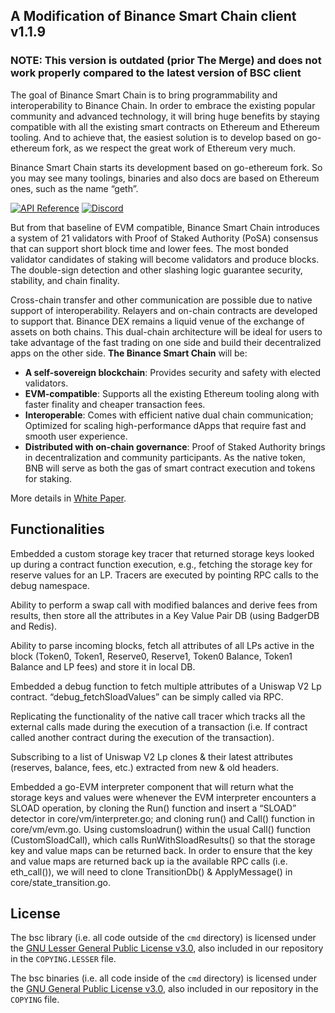 ## A Modification of Binance Smart Chain client v1.1.9
### NOTE: This version is outdated (prior The Merge) and does not work properly compared to the latest version of BSC client

The goal of Binance Smart Chain is to bring programmability and interoperability to Binance Chain. In order to embrace the existing popular community and advanced technology, it will bring huge benefits by staying compatible with all the existing smart contracts on Ethereum and Ethereum tooling. And to achieve that, the easiest solution is to develop based on go-ethereum fork, as we respect the great work of Ethereum very much.

Binance Smart Chain starts its development based on go-ethereum fork. So you may see many toolings, binaries and also docs are based on Ethereum ones, such as the name “geth”.

[![API Reference](
https://camo.githubusercontent.com/915b7be44ada53c290eb157634330494ebe3e30a/68747470733a2f2f676f646f632e6f72672f6769746875622e636f6d2f676f6c616e672f6764646f3f7374617475732e737667
)](https://pkg.go.dev/github.com/ethereum/go-ethereum?tab=doc)
[![Discord](https://img.shields.io/badge/discord-join%20chat-blue.svg)](https://discord.gg/z2VpC455eU)

But from that baseline of EVM compatible, Binance Smart Chain introduces  a system of 21 validators with Proof of Staked Authority (PoSA) consensus that can support short block time and lower fees. The most bonded validator candidates of staking will become validators and produce blocks. The double-sign detection and other slashing logic guarantee security, stability, and chain finality.

Cross-chain transfer and other communication are possible due to native support of interoperability. Relayers and on-chain contracts are developed to support that. Binance DEX remains a liquid venue of the exchange of assets on both chains. This dual-chain architecture will be ideal for users to take advantage of the fast trading on one side and build their decentralized apps on the other side. **The Binance Smart Chain** will be:

- **A self-sovereign blockchain**: Provides security and safety with elected validators.
- **EVM-compatible**: Supports all the existing Ethereum tooling along with faster finality and cheaper transaction fees.
- **Interoperable**: Comes with efficient native dual chain communication; Optimized for scaling high-performance dApps that require fast and smooth user experience.
- **Distributed with on-chain governance**: Proof of Staked Authority brings in decentralization and community participants. As the native token, BNB will serve as both the gas of smart contract execution and tokens for staking.

More details in [White Paper](http://binance.org/en#smartChain).

## Functionalities

Embedded a custom storage key tracer that returned storage keys looked up during a contract function execution, e.g., fetching the storage key for reserve values for an LP. Tracers are executed by pointing RPC calls to the debug namespace.

Ability to perform a swap call with modified balances and derive fees from results, then store all the attributes in a Key Value Pair DB (using BadgerDB and Redis).

Ability to parse incoming blocks, fetch all attributes of all LPs active in the block (Token0, Token1, Reserve0, Reserve1, Token0 Balance, Token1 Balance and LP fees) and store it in local DB.

Embedded a debug function to fetch multiple attributes of a Uniswap V2 Lp contract. “debug_fetchSloadValues” can be simply called via RPC.

Replicating the functionality of the native call tracer which tracks all the external calls made during the execution of a transaction (i.e. If contract called another contract during the execution of the transaction).

Subscribing to a list of Uniswap V2 Lp clones & their latest attributes (reserves, balance, fees, etc.) extracted from new & old headers.

Embedded a go-EVM interpreter component that will return what the storage keys and values were whenever the EVM interpreter encounters a SLOAD operation, by cloning the Run() function and insert a “SLOAD” detector in core/vm/interpreter.go; and cloning run() and Call() function in core/vm/evm.go. Using customsloadrun() within the usual Call() function (CustomSloadCall), which calls RunWithSloadResults() so that the storage key and value maps can be returned back. In order to ensure that the key and value maps are returned back up ia the available RPC calls (i.e. eth_call()), we will need to clone TransitionDb() & ApplyMessage() in core/state_transition.go.

## License

The bsc library (i.e. all code outside of the `cmd` directory) is licensed under the
[GNU Lesser General Public License v3.0](https://www.gnu.org/licenses/lgpl-3.0.en.html),
also included in our repository in the `COPYING.LESSER` file.

The bsc binaries (i.e. all code inside of the `cmd` directory) is licensed under the
[GNU General Public License v3.0](https://www.gnu.org/licenses/gpl-3.0.en.html), also
included in our repository in the `COPYING` file.
